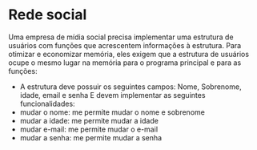 # Rede social

Uma empresa de mídia social precisa implementar uma estrutura de usuários com funções
que acrescentem informações à estrutura. Para otimizar e economizar memória, eles exigem
que a estrutura de usuários ocupe o mesmo lugar na memória para o programa principal e
para as funções:

- A estrutura deve possuir os seguintes campos: Nome, Sobrenome, idade, email e
  senha
  E devem implementar as seguintes funcionalidades:
- mudar o nome: me permite mudar o nome e sobrenome
- mudar a idade: me permite mudar a idade
- mudar e-mail: me permite mudar o e-mail
- mudar a senha: me permite mudar a senha
